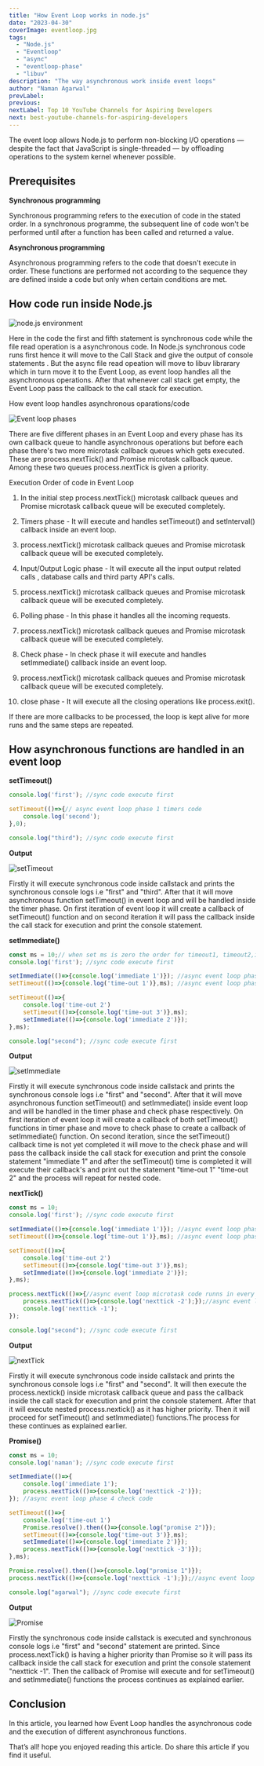 ```yaml
---
title: "How Event Loop works in node.js"
date: "2023-04-30"
coverImage: eventloop.jpg
tags:
  - "Node.js"
  - "Eventloop"
  - "async"
  - "eventloop-phase"
  - "libuv"
description: "The way asynchronous work inside event loops"
author: "Naman Agarwal"
prevLabel: 
previous: 
nextLabel: Top 10 YouTube Channels for Aspiring Developers
next: best-youtube-channels-for-aspiring-developers
---
```


The event loop allows Node.js to perform non-blocking I/O operations — despite the fact that JavaScript is single-threaded — by offloading operations to the system kernel whenever possible.

## Prerequisites

**Synchronous programming**

Synchronous programming refers to the execution of code in the stated order. In a synchronous programme, the subsequent line of code  won't be performed until after a function has been called and returned a value.


**Asynchronous programming**

Asynchronous programming refers to the code that doesn't execute in order. These functions are performed not according to the sequence they are defined inside a code but only when certain conditions are met.

## How code run inside Node.js 

![node.js environment](node_environment.png)

Here in the code the first and fifth statement is synchronous code while the file read operation is a asynchronous code. In Node.js synchronous code runs first hence it will move to the Call Stack and give the output of console statements . But the async file read opeation will move to libuv librarary which in turn move it to the Event Loop, as event loop handles all the asynchronous operations. After that whenever call stack get empty, the Event Loop pass the callback to the call stack for execution. 

How event loop handles asynchronous oparations/code

![Event loop phases](event_loop_phases.png)

There are five different phases in an Event Loop and every phase has its own callback queue to handle asynchronous operations but before each phase there's two more microtask callback queues which gets executed. These are process.nextTick() and Promise microtask callback queue. Among these two queues process.nextTick is given a priority. 

Execution Order of code in Event Loop

1. In the initial step process.nextTick() microtask callback queues and Promise microtask callback queue will be executed completely.

2. Timers phase - It will execute and handles setTimeout() and setInterval() callback inside an event loop.

3. process.nextTick() microtask callback queues and Promise microtask callback queue will be executed completely.

4. Input/Output Logic phase - It will execute all the input output related calls , database calls and third party API's calls.

5. process.nextTick() microtask callback queues and Promise microtask callback queue will be executed completely.

6. Polling phase - In this phase it handles all the incoming requests.

7. process.nextTick() microtask callback queues and Promise microtask callback queue will be executed completely.

8. Check phase - In check phase it will execute and handles setImmediate() callback inside an event loop.

9. process.nextTick() microtask callback queues and Promise microtask callback queue will be executed completely.

10. close phase - It will execute all the closing operations like process.exit().

If there are more callbacks to be processed, the loop is kept alive for more runs and the same steps are repeated.

## How asynchronous functions are handled in an event loop 

**setTimeout()**

```js
console.log('first'); //sync code execute first

setTimeout(()=>{// async event loop phase 1 timers code
    console.log('second'); 
},0);

console.log("third"); //sync code execute first
```
**Output**

![setTimeout](setTimeout.png)


Firstly it will execute synchronous code inside callstack and prints the synchronous console logs i.e "first" and "third". After that it will move asynchronous function setTimeout() in event loop and will be handled inside the timer phase. On first iteration of event loop it will create a callback of setTimeout() function and on second iteration it will pass the callback inside the call stack for execution and print the console statement.

**setImmediate()**
```js
const ms = 10;// when set ms is zero the order for timeout1, timeout2,immdiate 1 may be in some random order due to slow initializaion in event loop when it code from sync code part  
console.log('first'); //sync code execute first

setImmediate(()=>{console.log('immediate 1')}); //async event loop phase 4 check code
setTimeout(()=>{console.log('time-out 1')},ms); //async event loop phase 1 timers code

setTimeout(()=>{
    console.log('time-out 2')
    setTimeout(()=>{console.log('time-out 3')},ms);
    setImmediate(()=>{console.log('immediate 2')});
},ms);

console.log("second"); //sync code execute first
```
**Output**

![setImmediate](setImmediate.png)

Firstly it will execute synchronous code inside callstack and prints the synchronous console logs i.e "first" and "second". After that it will move asynchronous function setTimeout() and setImmediate() inside event loop and will be handled in the timer phase and check phase respectively.  On first iteration of event loop it will create a callback of both setTimeout() functions in timer phase and move to check phase to create a callback of setImmediate() function. On second iteration, since the setTimeout() callback time is not yet completed it will move to the check phase and will pass the callback inside the call stack for execution and print the console statement "immediate 1" and after the setTimeout() time is completed it will execute their callback's and print out the statement "time-out 1"  "time-out 2" and the process will repeat for nested code.

**nextTick()**
```js
const ms = 10;
console.log('first'); //sync code execute first

setImmediate(()=>{console.log('immediate 1')}); //async event loop phase 4 check code
setTimeout(()=>{console.log('time-out 1')},ms); //async event loop phase 1 timers code

setTimeout(()=>{
    console.log('time-out 2')
    setTimeout(()=>{console.log('time-out 3')},ms);
    setImmediate(()=>{console.log('immediate 2')});
},ms);

process.nextTick(()=>{//async event loop microtask code runns in every phase
    process.nextTick(()=>{console.log('nexttick -2');});//async event loop microtask code runns in every phase
    console.log('nexttick -1');
});

console.log("second"); //sync code execute first
```
**Output**

![nextTick](nexttick.png)

Firstly it will execute synchronous code inside callstack and prints the synchronous console logs i.e "first" and "second". It will then execute the process.nextick() inside microtask callback queue and pass the callback inside the call stack for execution and print the console statement. After that it will execute nested process.nextick() as it has higher priority. Then it will proceed for setTimeout() and setImmediate() functions.The process for these continues as explained earlier.

**Promise()**
```js
const ms = 10;
console.log('naman'); //sync code execute first

setImmediate(()=>{
    console.log('immediate 1');
    process.nextTick(()=>{console.log('nexttick -2')});
}); //async event loop phase 4 check code

setTimeout(()=>{
    console.log('time-out 1')
    Promise.resolve().then(()=>{console.log("promise 2")});
    setTimeout(()=>{console.log('time-out 3')},ms);
    setImmediate(()=>{console.log('immediate 2')});
    process.nextTick(()=>{console.log('nexttick -3')});
},ms);

Promise.resolve().then(()=>{console.log("promise 1")});
process.nextTick(()=>{console.log('nexttick -1');});//async event loop microtask code runns in every phase

console.log("agarwal"); //sync code execute first
```
**Output**

![Promise](promise.png)

Firstly the synchronous code inside callstack is executed and synchronous console logs i.e "first" and "second" statement are printed. Since process.nextTick() is having a higher priority than Promise so it will pass its callback inside the call stack for execution and print the console statement "nexttick -1". Then the callback of Promise will execute and for setTimeout() and setImmediate() functions the process continues as explained earlier.


## Conclusion

In this article, you learned how Event Loop handles the asynchronous code and the execution of different asynchronous functions.

That’s all! hope you enjoyed reading this article. Do share this article if you find it useful.